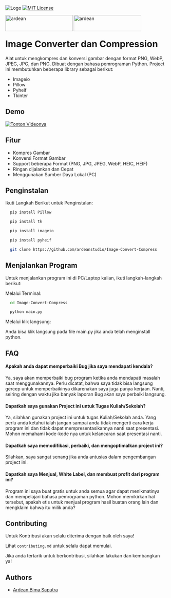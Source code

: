 
![Logo](https://i.ibb.co/z4kkh5G/logo.png)
[![MIT License](https://img.shields.io/badge/License-MIT-green.svg)](https://choosealicense.com/licenses/mit/)

<p><a href="https://www.buymeacoffee.com/ardean"> <img align="left" src="https://cdn.buymeacoffee.com/buttons/v2/default-yellow.png" height="50" width="210" alt="ardean" /></a><a href="https://ko-fi.com/ardean"> <img align="left" src="https://cdn.ko-fi.com/cdn/kofi3.png?v=3" height="50" width="210" alt="ardean" /></a></p><br><br>

# Image Converter dan Compression

Alat untuk mengkompres dan konversi gambar dengan format PNG, WebP, JPEG, JPG, dan PNG. Dibuat dengan bahasa pemrograman Python. Project ini membutuhkan beberapa library sebagai berikut:

- Imageio
- Pillow
- Pyheif
- Tkinter
## Demo

[![Tonton Videonya](https://i.imgur.com/G1aLsBj.png)](https://www.veed.io/view/c524c357-446c-4a87-ba5a-49368be975ae?sharingWidget=true&panel=share)
## Fitur

- Kompres Gambar
- Konversi Format Gambar
- Support beberapa Format (PNG, JPG, JPEG, WebP, HEIC, HEIF)
- Ringan dijalankan dan Cepat
- Menggunakan Sumber Daya Lokal (PC)
## Penginstalan

Ikuti Langkah Berikut untuk Penginstalan:

```bash
  pip install Pillow
```
```bash
  pip install tk
```
```bash
  pip install imageio
```
```bash
  pip install pyheif
```
```bash
  git clone https://github.com/ardeanstudio/Image-Convert-Compress
```
## Menjalankan Program

Untuk menjalankan program ini di PC/Laptop kalian, ikuti langkah-langkah berikut:

Melalui Terminal:

```bash
  cd Image-Convert-Compress
```
```bash
  python main.py
```
Melalui klik langsung:

Anda bisa klik langsung pada file main.py jika anda telah menginstall python.
## FAQ

#### Apakah anda dapat memperbaiki Bug jika saya mendapati kendala?

Ya, saya akan memperbaiki bug program ketika anda mendapati masalah saat menggunakannya. Perlu dicatat, bahwa saya tidak bisa langsung gercep untuk memperbaikinya dikarenakan saya juga punya kerjaan. Nanti, seiring dengan waktu jika banyak laporan Bug akan saya perbaiki langsung.

#### Dapatkah saya gunakan Project ini untuk Tugas Kuliah/Sekolah?

Ya, silahkan gunakan project ini untuk tugas Kuliah/Sekolah anda. Yang perlu anda ketahui ialah jangan sampai anda tidak mengerti cara kerja program ini dan tidak dapat mempresentasikannya nanti saat presentasi. Mohon memahami kode-kode nya untuk kelancaran saat presentasi nanti.

#### Dapatkah saya memodifikasi, perbaiki, dan mengoptimalkan project ini?

Silahkan, saya sangat senang jika anda antusias dalam pengembangan project ini.

#### Dapatkah saya Menjual, White Label, dan membuat profit dari program ini?

Program ini saya buat gratis untuk anda semua agar dapat menikmatinya dan mempelajari bahasa pemrograman python. Mohon memikirkan hal tersebut, apakah etis untuk menjual program hasil buatan orang lain dan mengklaim bahwa itu milik anda?
## Contributing

Untuk Kontribusi akan selalu diterima dengan baik oleh saya!

Lihat `contributing.md` untuk selalu dapat memulai.

Jika anda tertarik untuk berkontribusi, silahkan lakukan dan kembangkan ya!
## Authors

- [Ardean Bima Saputra](https://www.github.com/ardeanstudio)
